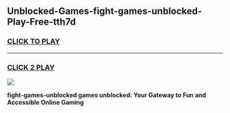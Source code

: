 
## Unblocked-Games-fight-games-unblocked-Play-Free-tth7d
<h3>
<a href="https://premium76.site?title=fight-games-unblocked&ref=23A">CLICK TO PLAY</a></h3>
<hr>

<h3>
<a href="https://premium76.site?title=fight-games-unblocked&ref=23A">CLICK 2 PLAY</a>
  
</h3>

<a href="https://premium76.site?title=fight-games-unblocked&ref=23A"><img src="https://clearcache.store/games.png"></a>


**fight-games-unblocked games unblocked: Your Gateway to Fun and Accessible Online Gaming**
